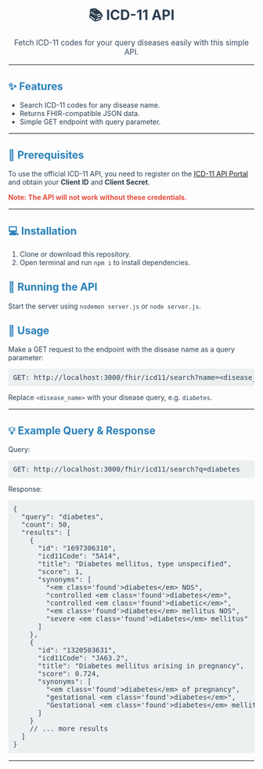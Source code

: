 <!-- README.md for ICD-11 API -->

<h1 style="text-align:center; color:#2c3e50;">📚 ICD-11 API</h1>
<p style="text-align:center; font-size:1.1em; color:#34495e;">Fetch ICD-11 codes for your query diseases easily with this simple API.</p>

<hr style="border:1px solid #ecf0f1;">

<h2 style="color:#2980b9;">✨ Features</h2>
<ul style="color:#2c3e50; font-size:1em;">
  <li>Search ICD-11 codes for any disease name.</li>
  <li>Returns FHIR-compatible JSON data.</li>
  <li>Simple GET endpoint with query parameter.</li>
</ul>

<hr style="border:1px solid #ecf0f1;">

<h2 style="color:#2980b9;">🔑 Prerequisites</h2>
<p style="color:#2c3e50; font-size:1em;">
  To use the official ICD-11 API, you need to register on the <a href="https://icd.who.int/icdapi/Account/Register" target="_blank">ICD-11 API Portal</a> and obtain your <strong>Client ID</strong> and <strong>Client Secret</strong>.
</p>
<p style="color:#e74c3c; font-weight:bold;">Note: The API will not work without these credentials.</p>

<hr style="border:1px solid #ecf0f1;">

<h2 style="color:#2980b9;">💻 Installation</h2>
<ol style="color:#2c3e50; font-size:1em;">
  <li>Clone or download this repository.</li>
  <li>Open terminal and run <code>npm i</code> to install dependencies.</li>
</ol>

<h2 style="color:#2980b9;">🚀 Running the API</h2>
<p style="color:#2c3e50; font-size:1em;">
  Start the server using <code>nodemon server.js</code> or <code>node server.js</code>.
</p>

<h2 style="color:#2980b9;">📡 Usage</h2>
<p style="color:#2c3e50; font-size:1em;">
  Make a GET request to the endpoint with the disease name as a query parameter:
</p>

<pre style="background-color:#ecf0f1; padding:10px; border-radius:5px; color:#2c3e50;">
GET: http://localhost:3000/fhir/icd11/search?name=&lt;disease_name&gt;
</pre>

<p style="color:#2c3e50; font-size:1em;">
Replace <code>&lt;disease_name&gt;</code> with your disease query, e.g. <code>diabetes</code>.
</p>

<hr style="border:1px solid #ecf0f1;">

<h2 style="color:#2980b9;">💡 Example Query & Response</h2>

<p style="color:#2c3e50; font-size:1em;">Query:</p>
<pre style="background-color:#ecf0f1; padding:10px; border-radius:5px; color:#2c3e50;">
GET: http://localhost:3000/fhir/icd11/search?q=diabetes
</pre>

<p style="color:#2c3e50; font-size:1em;">Response:</p>
<pre style="background-color:#ecf0f1; padding:10px; border-radius:5px; color:#2c3e50;">
{
  "query": "diabetes",
  "count": 50,
  "results": [
    {
      "id": "1697306310",
      "icd11Code": "5A14",
      "title": "Diabetes mellitus, type unspecified",
      "score": 1,
      "synonyms": [
        "&lt;em class='found'&gt;diabetes&lt;/em&gt; NOS",
        "controlled &lt;em class='found'&gt;diabetes&lt;/em&gt;",
        "controlled &lt;em class='found'&gt;diabetic&lt;/em&gt;",
        "&lt;em class='found'&gt;diabetes&lt;/em&gt; mellitus NOS",
        "severe &lt;em class='found'&gt;diabetes&lt;/em&gt; mellitus"
      ]
    },
    {
      "id": "1320503631",
      "icd11Code": "JA63.2",
      "title": "Diabetes mellitus arising in pregnancy",
      "score": 0.724,
      "synonyms": [
        "&lt;em class='found'&gt;diabetes&lt;/em&gt; of pregnancy",
        "gestational &lt;em class='found'&gt;diabetes&lt;/em&gt;",
        "Gestational &lt;em class='found'&gt;diabetes&lt;/em&gt; mellitus NOS"
      ]
    }
    // ... more results
  ]
}
</pre>

<hr style="border:1px solid #ecf0f1;">
